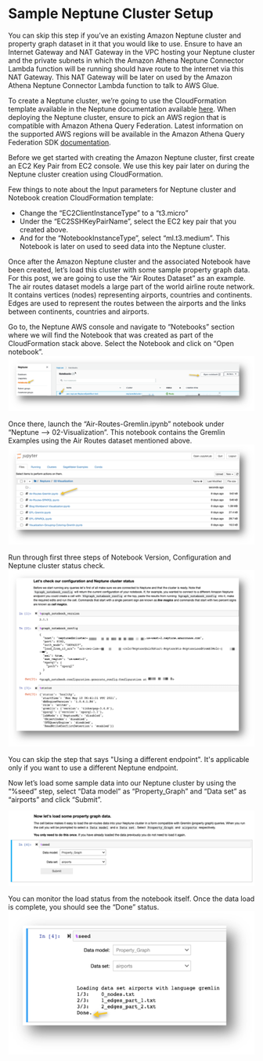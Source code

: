 # Sample Neptune Cluster Setup
You can skip this step if you’ve an existing Amazon Neptune cluster and property graph dataset in it that you would like to use. Ensure to have an Internet Gateway and NAT Gateway in the VPC hosting your Neptune cluster and the private subnets in which the Amazon Athena Neptune Connector Lambda function will be running should have route to the internet via this NAT Gateway. This NAT Gateway will be later on used by the Amazon Athena Neptune Connector Lambda function to talk to AWS Glue.

To create a Neptune cluster, we’re going to use the CloudFormation template available in the Neptune documentation available [here](https://docs.aws.amazon.com/neptune/latest/userguide/get-started-create-cluster.html#get-started-cfn-create). When deploying the Neptune cluster, ensure to pick an AWS region that is compatible with Amazon Athena Query Federation. Latest information on the supported AWS regions will be available in the Amazon Athena Query Federation SDK [documentation](https://github.com/awslabs/aws-athena-query-federation).

Before we get started with creating the Amazon Neptune cluster, first create an EC2 Key Pair from EC2 console. We use this key pair later on during the Neptune cluster creation using CloudFormation.

Few things to note about the Input parameters for Neptune cluster and Notebook creation CloudFormation template:
   * Change the “EC2ClientInstanceType” to a “t3.micro” 
   * Under the “EC2SSHKeyPairName”, select the EC2 key pair that you created above.
   * And for the “NotebookInstanceType”, select “ml.t3.medium”. This Notebook is later on used to seed data into the Neptune cluster.

Once after the Amazon Neptune cluster and the associated Notebook have been created, let’s load this cluster with some sample property graph data. For this post, we are going to use the “Air Routes Dataset” as an example. The air routes dataset models a large part of the world airline route network. It contains vertices (nodes) representing airports, countries and continents. Edges are used to represent the routes between the airports and the links between continents, countries and airports.

Go to, the Neptune AWS console and navigate to “Notebooks” section where we will find the Notebook that was created as part of the CloudFormation stack above. Select the Notebook and click on “Open notebook”.
![](./assets/Notebook-1.png)

Once there, launch the “Air-Routes-Gremlin.ipynb” notebook under “Neptune --> 02-Visualization”. This notebook contains the Gremlin Examples using the Air Routes dataset mentioned above.
![](./assets/Notebook-2.png)

Run through first three steps of Notebook Version, Configuration and Neptune cluster status check.
![](./assets/Notebook-3.png)

You can skip the step that says "Using a different endpoint". It's applicable only if you want to use a different Neptune endpoint.

Now let’s load some sample data into our Neptune cluster by using the “%seed” step, select “Data model” as “Property_Graph” and “Data set” as “airports” and click “Submit”. 

![](./assets/Notebook-4.png)

You can monitor the load status from the notebook itself. Once the data load is complete, you should see the “Done” status.
![](./assets/Notebook-5.png)
